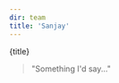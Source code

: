 ```yaml
---
dir: team
title: 'Sanjay'
---
```


<script>
  import { Img, Heading, P, Blockquote } from 'flowbite-svelte';
</script>

<Heading class="p-8" tag="h1" customSize="text-3xl">{title}</Heading>
<Blockquote class="px-8 py-4">
"Something I'd say..."</Blockquote>


<P class="px-8 py-4">

</P>